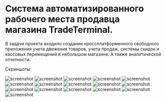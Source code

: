 # Система автоматизированного рабочего места продавца магазина TradeTerminal.

В задачи проекта входило создание кроссплатформенного свободного приложения учета движения товаров, учета продаж, системы скидок и кассовых перемещений в небольшом магазине. А также аналитической отчетности.

Скриншоты:

![screenshot](https://github.com/povloid/tradeterminal/blob/master/images/VirtualBox_win_xp_26_03_2024_18_33_12.png "Скриншот")
![screenshot](https://github.com/povloid/tradeterminal/blob/master/images/VirtualBox_win_xp_26_03_2024_18_35_21.png "Скриншот")
![screenshot](https://github.com/povloid/tradeterminal/blob/master/images/VirtualBox_win_xp_26_03_2024_18_36_02.png "Скриншот")
![screenshot](https://github.com/povloid/tradeterminal/blob/master/images/VirtualBox_win_xp_26_03_2024_18_36_40.png "Скриншот")
![screenshot](https://github.com/povloid/tradeterminal/blob/master/images/VirtualBox_win_xp_26_03_2024_18_37_57.png "Скриншот")
![screenshot](https://github.com/povloid/tradeterminal/blob/master/images/VirtualBox_win_xp_26_03_2024_18_39_43.png "Скриншот")
![screenshot](https://github.com/povloid/tradeterminal/blob/master/images/VirtualBox_win_xp_26_03_2024_18_41_16.png "Скриншот")
![screenshot](https://github.com/povloid/tradeterminal/blob/master/images/VirtualBox_win_xp_26_03_2024_18_41_47.png "Скриншот")
![screenshot](https://github.com/povloid/tradeterminal/blob/master/images/VirtualBox_win_xp_26_03_2024_18_42_24.png "Скриншот")
![screenshot](https://github.com/povloid/tradeterminal/blob/master/images/VirtualBox_win_xp_26_03_2024_18_44_06.png "Скриншот")
![screenshot](https://github.com/povloid/tradeterminal/blob/master/images/VirtualBox_win_xp_26_03_2024_18_44_59.png "Скриншот")
![screenshot](https://github.com/povloid/tradeterminal/blob/master/images/VirtualBox_win_xp_26_03_2024_18_45_27.png "Скриншот")
![screenshot](https://github.com/povloid/tradeterminal/blob/master/images/VirtualBox_win_xp_26_03_2024_18_45_58.png "Скриншот")
![screenshot](https://github.com/povloid/tradeterminal/blob/master/images/VirtualBox_win_xp_26_03_2024_18_46_20.png "Скриншот")
![screenshot](https://github.com/povloid/tradeterminal/blob/master/images/VirtualBox_win_xp_26_03_2024_18_46_58.png "Скриншот")
![screenshot](https://github.com/povloid/tradeterminal/blob/master/images/VirtualBox_win_xp_26_03_2024_18_47_27.png "Скриншот")
